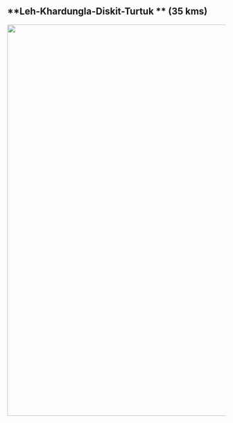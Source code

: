 ## **Leh-Khardungla-Diskit-Turtuk ** (35 kms)

<p align="center"><img src="https://github.com/inbravo/travel/raw/master/june-2019/images/leh-to-turtuk.jpg" width="900"></p>